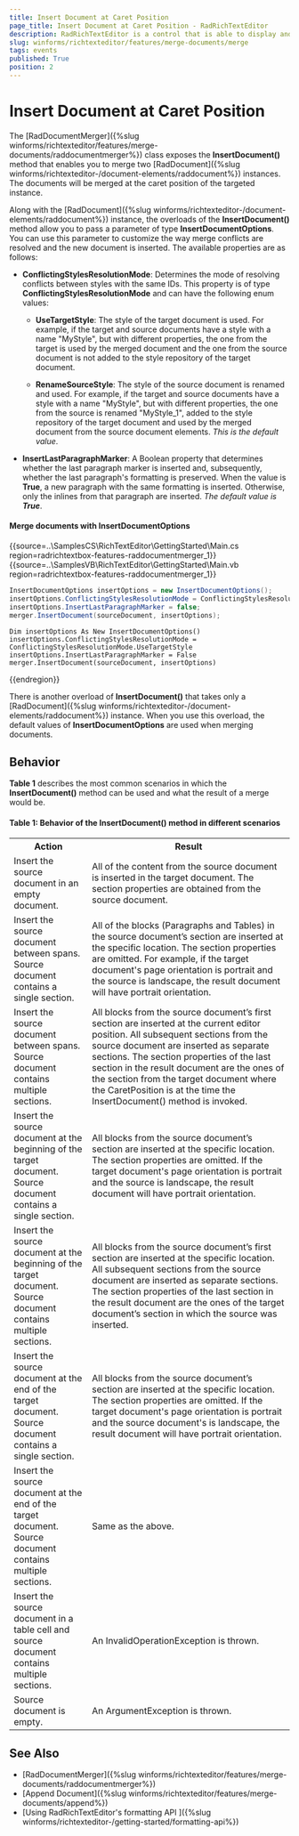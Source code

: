 ```yaml
---
title: Insert Document at Caret Position
page_title: Insert Document at Caret Position - RadRichTextEditor
description: RadRichTextEditor is a control that is able to display and edit rich-text content including formatted text arranged in pages, paragraphs, spans (runs), tables, etc. 
slug: winforms/richtexteditor/features/merge-documents/merge
tags: events
published: True
position: 2 
---
```


# Insert Document at Caret Position

The [RadDocumentMerger]({%slug winforms/richtexteditor/features/merge-documents/raddocumentmerger%}) class exposes the **InsertDocument()** method that enables you to merge two [RadDocument]({%slug winforms/richtexteditor-/document-elements/raddocument%}) instances. The documents will be merged at the caret position of the targeted instance.

Along with the [RadDocument]({%slug winforms/richtexteditor-/document-elements/raddocument%}) instance, the overloads of the **InsertDocument()** method allow you to pass a parameter of type **InsertDocumentOptions**. You can use this parameter to customize the way merge conflicts are resolved and the new document is inserted. The available properties are as follows:

* **ConflictingStylesResolutionMode**: Determines the mode of resolving conflicts between styles with the same IDs. This property is of type **ConflictingStylesResolutionMode** and can have the following enum values:

	* **UseTargetStyle**: The style of the target document is used. For example, if the target and source documents have a style with a name "MyStyle", but with different properties, the one from the target is used by the merged document and the one from the source document is not added to the style repository of the target document.
	
	* **RenameSourceStyle**: The style of the source document is renamed and used. For example, if the target and source documents have a style with a name "MyStyle", but with different properties, the one from the source is renamed "MyStyle\_1", added to the style repository of the target document and used by the merged document from the source document elements. *This is the default value*.

* **InsertLastParagraphMarker**: A Boolean property that determines whether the last paragraph marker is inserted and, subsequently, whether the last paragraph's formatting is preserved. When the value is **True**, a new paragraph with the same formatting is inserted. Otherwise, only the inlines from that paragraph are inserted. *The default value is **True***.

#### Merge documents with InsertDocumentOptions 

{{source=..\SamplesCS\RichTextEditor\GettingStarted\Main.cs region=radrichtextbox-features-raddocumentmerger_1}} 
{{source=..\SamplesVB\RichTextEditor\GettingStarted\Main.vb region=radrichtextbox-features-raddocumentmerger_1}} 

````C#
InsertDocumentOptions insertOptions = new InsertDocumentOptions();
insertOptions.ConflictingStylesResolutionMode = ConflictingStylesResolutionMode.UseTargetStyle;
insertOptions.InsertLastParagraphMarker = false;
merger.InsertDocument(sourceDocument, insertOptions);

````
````VB.NET
Dim insertOptions As New InsertDocumentOptions()
insertOptions.ConflictingStylesResolutionMode = ConflictingStylesResolutionMode.UseTargetStyle
insertOptions.InsertLastParagraphMarker = False
merger.InsertDocument(sourceDocument, insertOptions)

````

{{endregion}} 

There is another overload of **InsertDocument()** that takes only a [RadDocument]({%slug winforms/richtexteditor-/document-elements/raddocument%}) instance. When you use this overload, the default values of **InsertDocumentOptions** are used when merging documents.  

## Behavior

**Table 1** describes the most common scenarios in which the **InsertDocument()** method can be used and what the result of a merge would be.

#### **Table 1: Behavior of the InsertDocument() method in different scenarios**
<table>
<tr>
	<th>Action </th>
	<th>Result </th>
</tr>

<tr>
	<td>Insert the source document in an empty document.</td>
	<td>All of the content from the source document is inserted in the target document. The section properties are obtained from the source document.</td>
</tr>

<tr>
	<td>Insert the source document between spans. Source document contains a single section.</td>
	<td>All of the blocks (Paragraphs and Tables) in the source document’s section are inserted at the specific location. The section properties are omitted. For example, if the target document's page orientation is portrait and the source is landscape, the result document will have portrait orientation.</td>
</tr>

<tr>
	<td>Insert the source document between spans. Source document contains multiple sections.</td>
	<td>All blocks from the source document’s first section are inserted at the current editor position. All subsequent sections from the source document are inserted as separate sections. The section properties of the last section in the result document are the ones of the section from the target document where the CaretPosition is at the time the InsertDocument() method is invoked.</td>
</tr>

<tr>
	<td>Insert the source document at the beginning of the target document. Source document contains a single section.</td>
	<td>All blocks from the source document’s section are inserted at the specific location. The section properties are omitted. If the target document's page orientation is portrait and the source is landscape, the result document will have portrait orientation.</td>
</tr>

<tr>
	<td>Insert the source document at the beginning of the target document. Source document contains multiple sections.</td>
	<td>All blocks from the source document’s first section are inserted at the specific location. All subsequent sections from the source document are inserted as separate sections. The section properties of the last section in the result document are the ones of the target document’s section in which the source was inserted.</td>
</tr>

<tr>
	<td>Insert the source document at the end of the target document. Source document contains a single section.</td>
	<td>All blocks from the source document’s section are inserted at the specific location. The section properties are omitted. If the target document's page orientation is portrait and the source document's is landscape, the result document will have portrait orientation.</td>
</tr>

<tr>
	<td>Insert the source document at the end of the target document. Source document contains multiple sections.</td>
	<td>Same as the above.</td>
</tr>

<tr>
	<td>Insert the source document in a table cell and source document contains multiple sections.</td>
	<td>An InvalidOperationException is thrown.</td>
</tr>

<tr>
	<td>Source document is empty.</td>
	<td>An ArgumentException is thrown.</td>
</tr>

</table>


## See Also

 * [RadDocumentMerger]({%slug winforms/richtexteditor/features/merge-documents/raddocumentmerger%})
 * [Append Document]({%slug winforms/richtexteditor/features/merge-documents/append%})
 * [Using RadRichTextEditor's formatting API ]({%slug winforms/richtexteditor-/getting-started/formatting-api%})
